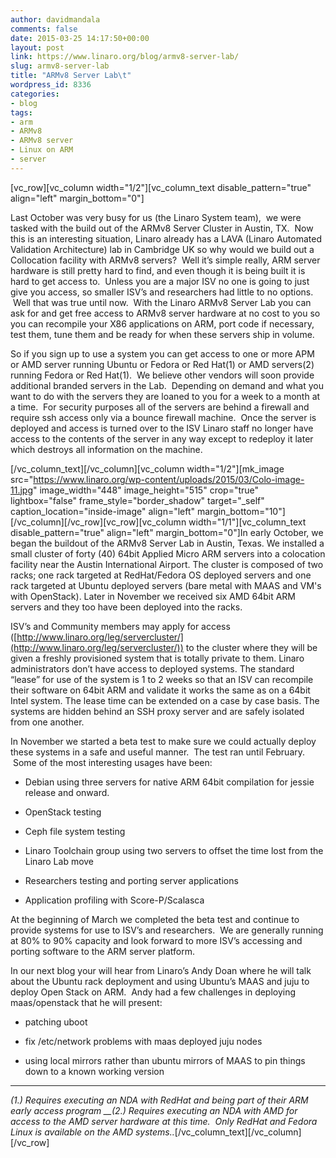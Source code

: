 ```yaml
---
author: davidmandala
comments: false
date: 2015-03-25 14:17:50+00:00
layout: post
link: https://www.linaro.org/blog/armv8-server-lab/
slug: armv8-server-lab
title: "ARMv8 Server Lab\t"
wordpress_id: 8336
categories:
- blog
tags:
- arm
- ARMv8
- ARMv8 server
- Linux on ARM
- server
---
```


[vc_row][vc_column width="1/2"][vc_column_text disable_pattern="true" align="left" margin_bottom="0"]


Last October was very busy for us (the Linaro System team), ­ we were tasked with the build out of the ARMv8 Server Cluster in Austin, TX.  Now this is an interesting situation, Linaro already has a LAVA (Linaro Automated Validation Architecture) lab in Cambridge UK so why would we build out a Collocation facility with ARMv8 servers?  Well it’s simple really, ARM server hardware is still pretty hard to find, and even though it is being built it is hard to get access to.  Unless you are a major ISV no one is going to just give you access, so smaller ISV’s and researchers had little to no options.  Well that was true until now.  With the Linaro ARMv8 Server Lab you can ask for and get free access to ARMv8 server hardware at no cost to you so you can recompile your X86 applications on ARM, port code if necessary, test them, tune them and be ready for when these servers ship in volume.




So if you sign up to use a system you can get access to one or more APM or AMD server running Ubuntu or Fedora or Red Hat(1) or AMD servers(2) running Fedora or Red Hat(1).  We believe other vendors will soon provide additional branded servers in the Lab.  Depending on demand and what you want to do with the servers they are loaned to you for a week to a month at a time.  For security purposes all of the servers are behind a firewall and require ssh access only via a bounce firewall machine.  Once the server is deployed and access is turned over to the ISV Linaro staff no longer have access to the contents of the server in any way except to redeploy it later which destroys all information on the machine.


[/vc_column_text][/vc_column][vc_column width="1/2"][mk_image src="https://www.linaro.org/wp-content/uploads/2015/03/Colo-image-11.jpg" image_width="448" image_height="515" crop="true" lightbox="false" frame_style="border_shadow" target="_self" caption_location="inside-image" align="left" margin_bottom="10"][/vc_column][/vc_row][vc_row][vc_column width="1/1"][vc_column_text disable_pattern="true" align="left" margin_bottom="0"]In early October, we began the buildout of the ARMv8 Server Lab in Austin, Texas. We installed a small cluster of forty (40) 64­bit Applied Micro ARM servers into a co­location facility near the Austin International Airport. The cluster is composed of two racks; one rack targeted at RedHat/Fedora OS deployed servers and one rack targeted at Ubuntu deployed servers (bare ­metal with MAAS and VM's with OpenStack). Later in November we received six AMD 64­bit ARM servers and they too have been deployed into the racks.

ISV’s and Community members may apply for access ([http://www.linaro.org/leg/servercluster/](http://www.linaro.org/leg/servercluster/)) to the cluster where they will be given a freshly provisioned system that is totally private to them. Linaro administrators don’t have access to deployed systems. The standard “lease” for use of the system is 1­ to 2 weeks so that an ISV can recompile their software on 64­bit ARM and validate it works the same as on a 64­bit Intel system. The lease time can be extended on a case by case basis. The systems are hidden behind an SSH proxy server and are safely isolated from one another.

In November we started a beta test to make sure we could actually deploy these systems in a safe and useful manner.  The test ran until February.  Some of the most interesting usages have been:



	
  * Debian using three servers for native ARM 64­bit compilation for jessie release and onward.

	
  * OpenStack testing

	
  * Ceph file system testing

	
  * Linaro Toolchain group using two servers to offset the time lost from the Linaro Lab move

	
  * Researchers testing and porting server applications

	
  * Application profiling with Score-P/Scalasca


At the beginning of March we completed the beta test and continue to provide systems for use to ISV’s and researchers.  We are generally running at 80% to 90% capacity and look forward to more ISV’s accessing and porting software to the ARM server platform.

In our next blog your will hear from Linaro’s Andy Doan where he will talk about the Ubuntu rack deployment and using Ubuntu’s MAAS and juju to deploy Open Stack on ARM.  Andy had a few challenges in deploying maas/openstack that he will present:

	
  * patching uboot

	
  * fix /etc/network problems with maas deployed juju nodes

	
  * using local mirrors rather than ubuntu mirrors of MAAS to pin things down to a known working version





* * *





_(1.) Requires executing an NDA with RedHat and being part of their ARM early access program
__(2.) Requires executing an NDA with AMD for access to the AMD server hardware at this time.  Only RedHat and Fedora Linux is available on the AMD systems.._[/vc_column_text][/vc_column][/vc_row]
